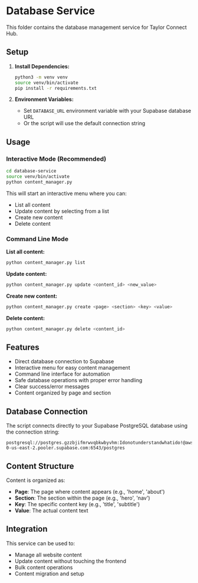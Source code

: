 # Database Service

This folder contains the database management service for Taylor Connect Hub.

## Setup

1. **Install Dependencies:**
   ```bash
   python3 -m venv venv
   source venv/bin/activate
   pip install -r requirements.txt
   ```

2. **Environment Variables:**
   - Set `DATABASE_URL` environment variable with your Supabase database URL
   - Or the script will use the default connection string

## Usage

### Interactive Mode (Recommended)
```bash
cd database-service
source venv/bin/activate
python content_manager.py
```

This will start an interactive menu where you can:
- List all content
- Update content by selecting from a list
- Create new content
- Delete content

### Command Line Mode

**List all content:**
```bash
python content_manager.py list
```

**Update content:**
```bash
python content_manager.py update <content_id> <new_value>
```

**Create new content:**
```bash
python content_manager.py create <page> <section> <key> <value>
```

**Delete content:**
```bash
python content_manager.py delete <content_id>
```

## Features

- Direct database connection to Supabase
- Interactive menu for easy content management
- Command line interface for automation
- Safe database operations with proper error handling
- Clear success/error messages
- Content organized by page and section

## Database Connection

The script connects directly to your Supabase PostgreSQL database using the connection string:
```
postgresql://postgres.gzzbjifmrwvqbkwbyvhm:Idonotunderstandwhatido!@aws-0-us-east-2.pooler.supabase.com:6543/postgres
```

## Content Structure

Content is organized as:
- **Page**: The page where content appears (e.g., 'home', 'about')
- **Section**: The section within the page (e.g., 'hero', 'nav')
- **Key**: The specific content key (e.g., 'title', 'subtitle')
- **Value**: The actual content text

## Integration

This service can be used to:
- Manage all website content
- Update content without touching the frontend
- Bulk content operations
- Content migration and setup 
